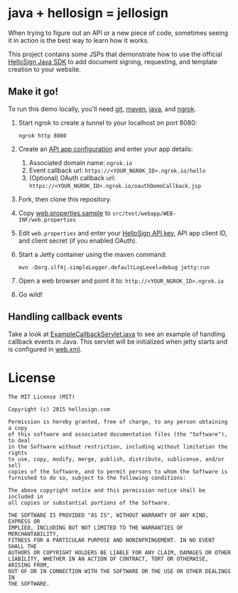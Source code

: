 # java + hellosign = jellosign
When trying to figure out an API or a new piece of code, sometimes seeing it in action is the best way to learn how it works.

This project contains some JSPs that demonstrate how to use the official [HelloSign Java SDK](https://github.com/HelloFax/hellosign-java-sdk) to add document signing, requesting, and template creation to your website.

## Make it go!
To run this demo locally, you'll need [git](https://git-scm.com/), [maven](https://maven.apache.org/),  [java](http://www.oracle.com/technetwork/java/javase/downloads/index.html), and [ngrok](https://ngrok.com/).

1. Start ngrok to create a tunnel to your localhost on port 8080:

    ```
    ngrok http 8080
    ```

1. Create an [API app configuration](https://www.hellosign.com/oauth/createAppForm) and enter your app details:
    1. Associated domain name: `ngrok.io`
    1. Event callback url: `https://<YOUR_NGROK_ID>.ngrok.io/hello`
    1. (Optional) OAuth callback url: `https://<YOUR_NGROK_ID>.ngrok.io/oauthDemoCallback.jsp`

1. Fork, then clone this repository.

1. Copy [web.properties.sample](web.properties.sample) to  `src/test/webapp/WEB-INF/web.properties`

1. Edit `web.properties` and enter your [HelloSign API key](https://www.hellosign.com/home/myAccount#api), API app client ID, and client secret (if you enabled OAuth).

1. Start a Jetty container using the maven command:

    ```
    mvn -Dorg.slf4j.simpleLogger.defaultLogLevel=debug jetty:run
    ```

1. Open a web browser and point it to: `http://<YOUR_NGROK_ID>.ngrok.io`

1. Go wild!

## Handling callback events
Take a look at  [ExampleCallbackServlet.java](ExampleCallbackServlet.java) to see an example of handling callback events in Java. This servlet will be initialized when jetty starts and is configured in [web.xml](web.xml).

# License
```
The MIT License (MIT)

Copyright (c) 2015 hellosign.com

Permission is hereby granted, free of charge, to any person obtaining a copy
of this software and associated documentation files (the "Software"), to deal
in the Software without restriction, including without limitation the rights
to use, copy, modify, merge, publish, distribute, sublicense, and/or sell
copies of the Software, and to permit persons to whom the Software is
furnished to do so, subject to the following conditions:

The above copyright notice and this permission notice shall be included in
all copies or substantial portions of the Software.

THE SOFTWARE IS PROVIDED "AS IS", WITHOUT WARRANTY OF ANY KIND, EXPRESS OR
IMPLIED, INCLUDING BUT NOT LIMITED TO THE WARRANTIES OF MERCHANTABILITY,
FITNESS FOR A PARTICULAR PURPOSE AND NONINFRINGEMENT. IN NO EVENT SHALL THE
AUTHORS OR COPYRIGHT HOLDERS BE LIABLE FOR ANY CLAIM, DAMAGES OR OTHER
LIABILITY, WHETHER IN AN ACTION OF CONTRACT, TORT OR OTHERWISE, ARISING FROM,
OUT OF OR IN CONNECTION WITH THE SOFTWARE OR THE USE OR OTHER DEALINGS IN
THE SOFTWARE.
```
